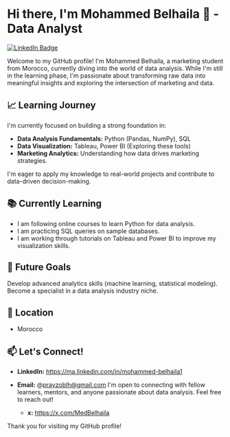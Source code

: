 # Hi there, I'm Mohammed Belhaila 👋 -  Data Analyst

[![LinkedIn Badge](https://img.shields.io/badge/LinkedIn-%230077B5.svg?style=for-the-badge&logo=linkedin&logoColor=white)](https://https://ma.linkedin.com/in/mohammed-belhaila1) 

Welcome to my GitHub profile! I'm Mohammed Belhaila, a marketing student from Morocco, currently diving into the world of data analysis. While I'm still in the learning phase, I'm passionate about transforming raw data into meaningful insights and exploring the intersection of marketing and data.

## 📈 Learning Journey

I'm currently focused on building a strong foundation in:

* **Data Analysis Fundamentals:** Python (Pandas, NumPy), SQL
* **Data Visualization:** Tableau, Power BI (Exploring these tools)
* **Marketing Analytics:** Understanding how data drives marketing strategies.

I'm eager to apply my knowledge to real-world projects and contribute to data-driven decision-making.

## 📚 Currently Learning

* I am following online courses to learn Python for data analysis.
* I am practicing SQL queries on sample databases.
* I am working through tutorials on Tableau and Power BI to improve my visualization skills.

## 🌱 Future Goals
  Develop advanced analytics skills (machine learning, statistical modeling).
Become a specialist in a data analysis industry niche.

## 📍 Location

* Morocco

## 📫 Let's Connect!

* **LinkedIn:** https://ma.linkedin.com/in/mohammed-belhaila1
* **Email:** @prayzoblh@gmail.com
I'm open to connecting with fellow learners, mentors, and anyone passionate about data analysis. Feel free to reach out!

  * **x:**  https://x.com/MedBelhaila

Thank you for visiting my GitHub profile!
